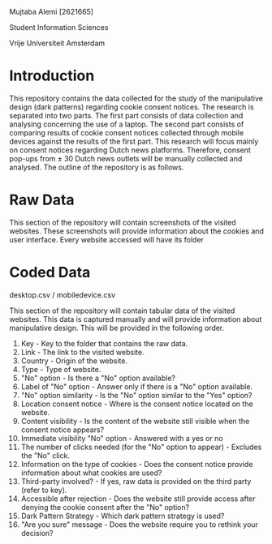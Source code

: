 Mujtaba Alemi [2621665]

Student Information Sciences

Vrije Universiteit Amsterdam

# Introduction
This repository contains the data collected for the study of the manipulative design (dark patterns) regarding cookie consent notices. The research is separated into two parts. The first part consists of data collection and analysing concerning the use of a laptop. The second part consists of comparing results of cookie consent notices collected through mobile devices against the results of the first part. This research will focus mainly on consent notices regarding Dutch news platforms. Therefore, consent pop-ups from ± 30 Dutch news outlets will be manually collected and analysed. The outline of the repository is as follows.


# Raw Data
This section of the repository will contain screenshots of the visited websites. These screenshots will provide information about the cookies and user interface. Every website accessed will have its folder


# Coded Data
desktop.csv / mobiledevice.csv

This section of the repository will contain tabular data of the visited websites. This  data  is  captured  manually  and  will  provide  information  about manipulative design. This will be provided in the following order.

1. Key - Key to the folder that contains the raw data.
2. Link - The link to the visited website.
3. Country - Origin of the website.
4. Type - Type of website.
5. "No" option - Is there a "No" option available?
6. Label of "No" option - Answer only if there is a "No" option available.
7. "No" option similarity - Is the "No" option similar to the "Yes" option?
8. Location consent notice - Where is the consent notice located on the website.
9. Content visibility - Is the content of the website still visible when the consent notice appears?
10. Immediate visibility "No" option - Answered with a yes or no
11. The number of clicks needed (for the "No" option to appear) - Excludes the "No" click.
12. Information on the type of cookies - Does the consent notice provide information about what cookies are used?
13. Third-party involved? - If yes, raw data is provided on the third party (refer to key).
14. Accessible after rejection - Does the website still provide access after denying the cookie consent after the "No" option?
15. Dark Pattern Strategy - Which dark pattern strategy is used?
16. "Are you sure" message - Does the website require you to rethink your decision?
